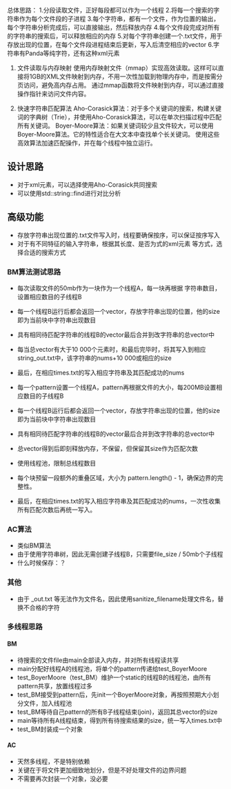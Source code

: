 总体思路：
1.分段读取文件，正好每段都可以作为一个线程
2.将每一个搜索的字符串作为每个文件段的子进程
3.每个字符串，都有一个文件，作为位置的输出，每个字符串分析完成后，可以直接输出，然后释放内存
4.每个文件段完成对所有的字符串的搜索后，可以释放相应的内存
5.对每个字符串创建一个.txt文件，用于存放出现的位置，在每个文件段进程结束后更新，写入后清空相应的vector
6.字符串有Panda等纯字符，还有<sublink linktype="nav"><anchor>这种xml元素
 

1. 文件读取与内存映射
使用内存映射文件（mmap）实现高效读取。这样可以直接将1GB的XML文件映射到内存，不用一次性加载到物理内存中，而是按需分页访问，避免高内存占用。
通过mmap函数将文件映射到内存，可以通过直接操作指针来访问文件内容。

4. 快速字符串匹配算法
Aho-Corasick算法：对于多个关键词的搜索，构建关键词的字典树（Trie），并使用Aho-Corasick算法，可以在单次扫描过程中匹配所有关键词。
Boyer-Moore算法：如果关键词较少且文件较大，可以使用Boyer-Moore算法。它的特性适合在大文本中查找单个长关键词。
使用这些高效算法加速匹配操作，并在每个线程中独立运行。

## 设计思路
- 对于xml元素，可以选择使用Aho-Corasick共同搜索
- 可以使用std::string::find进行对比分析


## 高级功能
- 存放字符串出现位置的.txt文件写入时，线程要确保按序，可以保证按序写入
- 对于有不同特征的输入字符串，根据其长度、是否为<sublink linktype="nav"><anchor>式的xml元素 等方式，选择合适的搜索方式


### BM算法测试思路
- 每次读取文件的50mb作为一块作为一个线程A，每一块再根据 字符串数目，设置相应数目的子线程B
- 每一个线程B运行后都会返回一个vector<int>，存放字符串出现的位置，他的size即为当前块中字符串出现数目
- 具有相同待匹配字符串的线程B的vector<int>最后合并到改字符串的总vector<int>中
- 每当总vector<int>有大于10 000个元素时，和最后完毕时，将其写入到相应string_out.txt中，该字符串的nums+10 000或相应的size
- 最后，在相应times.txt的写入相应字符串及其匹配成功的nums

- 每一个pattern设置一个线程A，pattern再根据文件的大小，每200MB设置相应数目的子线程B
- 每一个线程B运行后都会返回一个vector<int>，存放字符串出现的位置，他的size即为当前块中字符串出现数目
- 具有相同待匹配字符串的线程B的vector<int>最后合并到改字符串的总vector<int>中
- 总vector得到后即刻释放内存，不保留，但保留其size作为匹配次数
- 使用线程池，限制总线程数目
- 每个块预留一段额外的重叠区域，大小为 pattern.length() - 1，确保边界的完整性。
- 最后，在相应times.txt的写入相应字符串及其匹配成功的nums，一次性收集所有匹配次数后再统一写入。


### AC算法
- 类似BM算法
- 由于使用字符串树，因此无需创建子线程B，只需要file_size / 50mb个子线程
- 什么时候保存：？

### 其他
- 由于  <sublink linktype="nav"><anchor>_out.txt  等无法作为文件名，因此使用sanitize_filename处理文件名，替换不合格的字符


### 多线程思路
#### BM
- 待搜索的文件file由main全部读入内存，并对所有线程读共享
- main分配好线程A的线程池，将单个的pattern传递给test_BoyerMoore
- test_BoyerMoore（test_BM）维护一个static的线程B的线程池，由所有pattern共享，放置线程过多
- test_BM接受到pattern后，先init一个BoyerMoore对象，再按照预期大小划分文件，加入线程池
- test_BM等待自己pattern的所有B子线程结束(join)，返回其总vector的size
- main等待所有A线程结束，得到所有待搜索结果的size，统一写入times.txt中
- test_BM封装成一个对象

#### AC
- 天然多线程，不是特别依赖
- 关键在于将文件更加细致地划分，但是不好处理文件的边界问题
- 不需要再次封装一个对象，没必要
